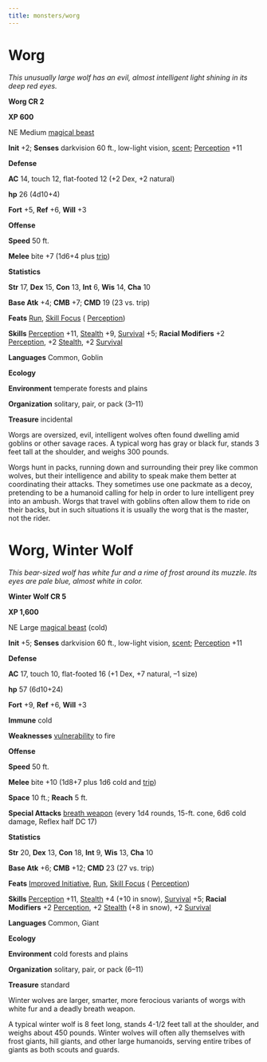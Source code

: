 ```yaml
---
title: monsters/worg
---
```

# Worg

_This unusually large wolf has an evil, almost intelligent light shining in its deep red eyes._

**Worg CR 2**

**XP 600**

NE Medium [magical beast](creatureTypes.md#_magical-beast)

**Init** +2; **Senses** darkvision 60 ft., low-light vision, [scent](universalMonsterRules.md#_scent); [Perception](../skills/perception.md#_perception) +11

**Defense**

**AC** 14, touch 12, flat-footed 12 (+2 Dex, +2 natural)

**hp** 26 (4d10+4)

**Fort** +5, **Ref** +6, **Will** +3

**Offense**

**Speed** 50 ft.

**Melee** bite +7 (1d6+4 plus [trip](universalMonsterRules.md#_trip))

**Statistics**

**Str** 17, **Dex** 15, **Con** 13, **Int** 6, **Wis** 14, **Cha** 10

**Base Atk** +4; **CMB** +7; **CMD** 19 (23 vs. trip)

**Feats** [Run](../feats.md#_run), [Skill Focus](../feats.md#_skill-focus) ( [Perception](../skills/perception.md#_perception))

**Skills** [Perception](../skills/perception.md#_perception) +11, [Stealth](../skills/stealth.md#_stealth) +9, [Survival](../skills/survival.md#_survival) +5; **Racial Modifiers** +2 [Perception](../skills/perception.md#_perception), +2 [Stealth](../skills/stealth.md#_stealth), +2 [Survival](../skills/survival.md#_survival)

**Languages** Common, Goblin

**Ecology**

**Environment** temperate forests and plains

**Organization** solitary, pair, or pack (3–11)

**Treasure** incidental

Worgs are oversized, evil, intelligent wolves often found dwelling amid goblins or other savage races. A typical worg has gray or black fur, stands 3 feet tall at the shoulder, and weighs 300 pounds.

Worgs hunt in packs, running down and surrounding their prey like common wolves, but their intelligence and ability to speak make them better at coordinating their attacks. They sometimes use one packmate as a decoy, pretending to be a humanoid calling for help in order to lure intelligent prey into an ambush. Worgs that travel with goblins often allow them to ride on their backs, but in such situations it is usually the worg that is the master, not the rider.

# Worg, Winter Wolf

_This bear-sized wolf has white fur and a rime of frost around its muzzle. Its eyes are pale blue, almost white in color._

**Winter Wolf CR 5**

**XP 1,600**

NE Large [magical beast](creatureTypes.md#_magical-beast) (cold)

**Init** +5; **Senses** darkvision 60 ft., low-light vision, [scent](universalMonsterRules.md#_scent); [Perception](../skills/perception.md#_perception) +11

**Defense**

**AC** 17, touch 10, flat-footed 16 (+1 Dex, +7 natural, –1 size)

**hp** 57 (6d10+24)

**Fort** +9, **Ref** +6, **Will** +3

**Immune** cold

**Weaknesses** [vulnerability](universalMonsterRules.md#_vulnerabilties) to fire

**Offense**

**Speed** 50 ft.

**Melee** bite +10 (1d8+7 plus 1d6 cold and [trip](universalMonsterRules.md#_trip))

**Space** 10 ft.; **Reach** 5 ft.

**Special Attacks** [breath weapon](universalMonsterRules.md#_breath-weapon) (every 1d4 rounds, 15-ft. cone, 6d6 cold damage, Reflex half DC 17)

**Statistics**

**Str** 20, **Dex** 13, **Con** 18, **Int** 9, **Wis** 13, **Cha** 10

**Base Atk** +6; **CMB** +12; **CMD** 23 (27 vs. trip)

**Feats** [Improved Initiative](../feats.md#_improved-initiative), [Run](../feats.md#_run), [Skill Focus](../feats.md#_skill-focus) ( [Perception](../skills/perception.md#_perception))

**Skills** [Perception](../skills/perception.md#_perception) +11, [Stealth](../skills/stealth.md#_stealth) +4 (+10 in snow), [Survival](../skills/survival.md#_survival) +5; **Racial Modifiers** +2 [Perception](../skills/perception.md#_perception), +2 [Stealth](../skills/stealth.md#_stealth) (+8 in snow), +2 [Survival](../skills/survival.md#_survival)

**Languages** Common, Giant

**Ecology**

**Environment** cold forests and plains

**Organization** solitary, pair, or pack (6–11)

**Treasure** standard

Winter wolves are larger, smarter, more ferocious variants of worgs with white fur and a deadly breath weapon.

A typical winter wolf is 8 feet long, stands 4-1/2 feet tall at the shoulder, and weighs about 450 pounds. Winter wolves will often ally themselves with frost giants, hill giants, and other large humanoids, serving entire tribes of giants as both scouts and guards.

